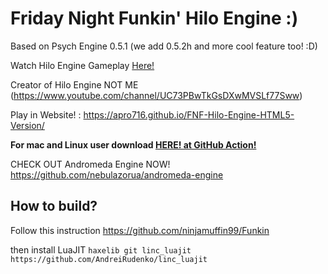 # Friday Night Funkin' Hilo Engine :)
Based on Psych Engine 0.5.1 (we add 0.5.2h and more cool feature too! :D)

Watch Hilo Engine Gameplay [Here!](https://youtu.be/PcgidMjtGtg)

Creator of Hilo Engine NOT ME (https://www.youtube.com/channel/UC73PBwTkGsDXwMVSLf77Sww)

Play in Website! : https://apro716.github.io/FNF-Hilo-Engine-HTML5-Version/

**For mac and Linux user download [HERE! at GitHub Action!](https://github.com/APRO716/FNF-vs-Hiro-mod-demo-Hilo-Engine/actions/workflows/main.yml)**

CHECK OUT Andromeda Engine NOW! https://github.com/nebulazorua/andromeda-engine

How to build?
---------------------------------------------------------------------------------------------------------------------------------------------------
Follow this instruction https://github.com/ninjamuffin99/Funkin

then install LuaJIT 
`haxelib git linc_luajit https://github.com/AndreiRudenko/linc_luajit`

